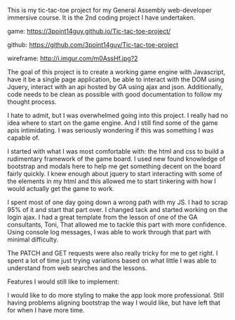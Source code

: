 This is my tic-tac-toe project for my General Assembly web-developer immersive course.
It is the 2nd coding project I have undertaken.

game: https://3point14guy.github.io/Tic-tac-toe-project/

github: https://github.com/3point14guy/Tic-tac-toe-project

wireframe: http://i.imgur.com/m0AssHf.jpg?2

The goal of this project is to create a working game engine with Javascript, have it be a single page application, be able to interact with the DOM using Jquery, interact with an api hosted by GA using ajax and json.  Additionally, code needs to be clean as possible with good documentation to follow my thought process.

I hate to admit, but I was overwhelmed going into this project.  I really had no
idea where to start on the game engine. And I still find some of the game apis
intimidating.  I was seriously wondering if this was something I was capable of.

I started with what I was most comfortable with: the html and css to build a
rudimentary framework of the game board.  I used new found knowledge of bootstrap and modals here to help me get something decent on the board fairly quickly. I knew enough about jquery to start interacting with some of the elements in my html and this allowed me to start tinkering with how I would actually get the game to work.

I spent most of one day going down a wrong path with my JS.  I had to scrap 95%
of it and start that part over.  I changed tack and started working on the login
ajax.  I had a great template from the lesson of one of the GA consultants, Toni, That allowed me to tackle this part with more confidence.  Using console log messages, I was able to work through that part with minimal difficulty.

The PATCH and GET requests were also really tricky for me to get right.  I spent a lot of time just trying variations based on what little I was able to understand from web searches and the lessons.  


Features I would still like to implement:

I would like to do more styling to make the app look more professional.
Still having problems aligning bootstrap the way I would like, but have left that for when I have more time.
